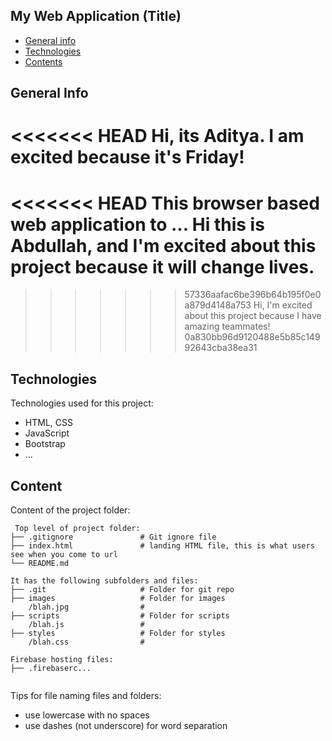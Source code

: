 ## My Web Application (Title)

* [General info](#general-info)
* [Technologies](#technologies)
* [Contents](#content)

## General Info
<<<<<<< HEAD
Hi, its Aditya. I am excited because it's Friday!
=======
<<<<<<< HEAD
This browser based web application to ...
Hi this is Abdullah, and I'm excited about this project because it will change lives.
=======
>>>>>>> 57336aafac6be396b64b195f0e0a879d4148a753
Hi, I'm excited about this project because I have amazing teammates!
>>>>>>> 0a830bb96d9120488e5b85c14992643cba38ea31
	
## Technologies
Technologies used for this project:
* HTML, CSS
* JavaScript
* Bootstrap 
* ...
	
## Content
Content of the project folder:

```
 Top level of project folder: 
├── .gitignore               # Git ignore file
├── index.html               # landing HTML file, this is what users see when you come to url
└── README.md

It has the following subfolders and files:
├── .git                     # Folder for git repo
├── images                   # Folder for images
    /blah.jpg                # 
├── scripts                  # Folder for scripts
    /blah.js                 # 
├── styles                   # Folder for styles
    /blah.css                # 

Firebase hosting files: 
├── .firebaserc...


```

Tips for file naming files and folders:
* use lowercase with no spaces
* use dashes (not underscore) for word separation

